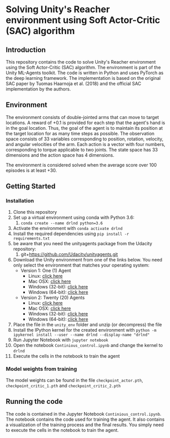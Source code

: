# Solving Unity's Reacher environment using Soft Actor-Critic (SAC) algorithm

## Introduction
This repository contains the code to solve Unity's Reacher environment using the Soft Actor-Critic (SAC) algorithm. The environment is part of the Unity ML-Agents toolkit. The code is written in Python and uses PyTorch as the deep learning framework. The implementation is based on the original SAC paper by Tuomas Haarnoja et al. (2018) and the official SAC implementation by the authors.

## Environment
The environment consists of double-jointed arms that can move to target locations. A reward of +0.1 is provided for each step that the agent's hand is in the goal location. Thus, the goal of the agent is to maintain its position at the target location for as many time steps as possible. The observation space consists of 33 variables corresponding to position, rotation, velocity, and angular velocities of the arm. Each action is a vector with four numbers, corresponding to torque applicable to two joints. The state space has 33 dimensions and the action space has 4 dimensions.

The environment is considered solved when the average score over 100 episodes is at least +30.

## Getting Started
### Installation
1. Clone this repository
2. Set up a virtual environment using conda with Python 3.6:
   1. `conda create --name drlnd python=3.6`
3. Activate the environment with `conda activate drlnd`
4. Install the required dependencies using `pip install -r requirements.txt`
5. be aware that you need the unityagents package from the Udacity repository: 
   1. git+https://github.com/Udacity/unityagents.git
6. Download the Unity environment from one of the links below. You need only select the environment that matches your operating system:
    - Version 1: One (1) Agent
        - Linux: [click here](https://s3-us-west-1.amazonaws.com/udacity-drlnd/P2/Reacher/one_agent/Reacher_Linux.zip)
        - Mac OSX: [click here](https://s3-us-west-1.amazonaws.com/udacity-drlnd/P2/Reacher/one_agent/Reacher.app.zip)
        - Windows (32-bit): [click here](https://s3-us-west-1.amazonaws.com/udacity-drlnd/P2/Reacher/one_agent/Reacher_Windows_x86.zip)
        - Windows (64-bit): [click here](https://s3-us-west-1.amazonaws.com/udacity-drlnd/P2/Reacher/one_agent/Reacher_Windows_x86_64.zip)
    - Version 2: Twenty (20) Agents
        - Linux: [click here](https://s3-us-west-1.amazonaws.com/udacity-drlnd/P2/Reacher/Reacher_Linux.zip)
        - Mac OSX: [click here](https://s3-us-west-1.amazonaws.com/udacity-drlnd/P2/Reacher/Reacher.app.zip)
        - Windows (32-bit): [click here](https://s3-us-west-1.amazonaws.com/udacity-drlnd/P2/Reacher/Reacher_Windows_x86.zip)
        - Windows (64-bit): [click here](https://s3-us-west-1.amazonaws.com/udacity-drlnd/P2/Reacher/Reacher_Windows_x86_64.zip)
7. Place the file in the `unity_env` folder and unzip (or decompress) the file
8. Install the IPython kernel for the created environment with `python -m ipykernel install --user --name drlnd --display-name "drlnd"`
9. Run Jupyter Notebook with `jupyter notebook`
10. Open the notebook `Continious_control.ipynb` and change the kernel to `drlnd`
11. Execute the cells in the notebook to train the agent

### Model weights from training
The model weights can be found in the file `checkpoint_actor.pth`, `checkpoint_critic_1.pth` and `checkpoint_critic_2.pth`

## Running the code
The code is contained in the Jupyter Notebook `Continious_control.ipynb`. The notebook contains the code used for training the agent. It also contains a visualization of the training process and the final results. You simply need to execute the cells in the notebook to train the agent.
